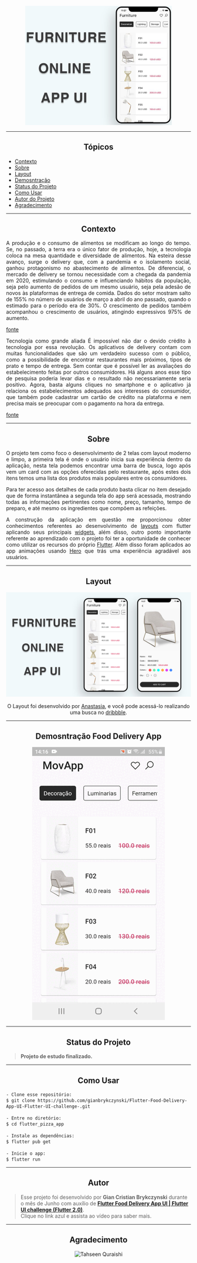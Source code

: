 <p align="center">
  <img alt="PizzaApp" src="https://github.com/gianbrykczynski/Flutter-UI---Furniture-Online-App---Project/blob/master/assets/images/furniture_banner_app.png" width="400px">
</p>

---

<h2 align="center">Tópicos</h2>

   <p>
  
   - [Contexto](#Contexto)
   - [Sobre](#Sobre)
   - [Layout](#Layout)
   - [Demosntração](#Demosntração-Food-Delivery-App)
   - [Status do Projeto](#Status-do-Projeto)
   - [Como Usar](#Como-Usar)
   - [Autor do Projeto](#Autor)
   - [Agradecimento](#Agradecimento)
  

   </p>

---

<h2 align="center">Contexto</h2>

<div align="justify">
   
 <p>
A produção e o consumo de alimentos se modificam ao longo do tempo. Se, no passado, a terra era o único fator de produção, hoje, a tecnologia coloca na mesa quantidade e diversidade de alimentos. Na esteira desse avanço, surge o delivery que, com a pandemia e o isolamento social, ganhou protagonismo no abastecimento de alimentos.
De diferencial, o mercado de delivery se tornou necessidade com a chegada da pandemia em 2020, estimulando o consumo e influenciando hábitos da população, seja pelo aumento de pedidos de um mesmo usuário, seja pela adesão de novos às plataformas de entrega de comida. Dados do setor mostram salto de 155% no número de usuários de março a abril do ano passado, quando o estimado para o período era de 30%. O crescimento de pedidos também acompanhou o crescimento de usuários, atingindo expressivos 975% de aumento.

   
[fonte](https://jornal.usp.br/atualidades/delivery-transformou-tendencia-em-necessidade-e-continua-em-crescimento/)

Tecnologia como grande aliada
É impossível não dar o devido crédito à tecnologia por essa revolução. Os aplicativos de delivery contam com muitas funcionalidades que são um verdadeiro sucesso com o público, como a possibilidade de encontrar restaurantes mais próximos, tipos de prato e tempo de entrega. Sem contar que é possível ler as avaliações do estabelecimento feitas por outros consumidores.
Há alguns anos esse tipo de pesquisa poderia levar dias e o resultado não necessariamente seria positivo. Agora, basta alguns cliques no smartphone e o aplicativo já relaciona os estabelecimentos adequados aos interesses do consumidor, que também pode cadastrar um cartão de crédito na plataforma e nem precisa mais se preocupar com o pagamento na hora da entrega.

   
[fonte](http://www.plannea.com.br/importancia-dos-aplicativos-de-delivery-na-estrategia-de-marketing-dos-restaurantes/)

</p>            
  
</div>


---

<h2 align="center">Sobre</h2>

<div align="justify">
   
<p>
O projeto tem como foco o desenvolvimento de 2 telas com layout moderno e limpo, a primeira tela é onde o usuário inicia sua experiência dentro da aplicação, nesta tela podemos encontrar uma barra de busca, logo após vem um card com as opções oferecidas pelo restaurante, após estes dois itens temos uma lista dos produtos mais populares entre os consumidores.

Para ter acesso aos detalhes de cada produto basta clicar no item desejado que de forma instantânea a segunda tela do app será acessada, mostrando todas as informações pertinentes como nome, preço, tamanho, tempo de preparo, e até mesmo os ingredientes que compõem as refeições. 

A construção da aplicação em questão me proporcionou obter conhecimentos referentes ao desenvolvimento de [layouts](https://flutter.dev/docs/development/ui/layout) com flutter aplicando seus principais [widgets](https://flutter.dev/docs/development/ui/widgets), além disso, outro ponto importante referente ao aprendizado com o projeto foi ter a oportunidade de conhecer como utilizar os recursos do próprio [Flutter](https://flutter.dev/). Além disso foram aplicados ao app animações usando [Hero](https://flutter.dev/docs/development/ui/animations/hero-animations) que trás uma experiência agradável aos usuários. 
 
</p>
</div>

---

<h2 align="center">Layout</h2>

   <p align="center">
      <img alt="PizzaApp" title="PizzaApp" src="https://github.com/gianbrykczynski/Flutter-UI---Furniture-Online-App---Project/blob/master/assets/images/furniture_online_app_layout.jpg" />
  
   </p>

<p align="center">
   O Layout foi desenvolvido por <a href="https://dribbble.com/anastasia-tino">Anastasia</a>, e você pode acessá-lo realizando uma busca no <a href="https://dribbble.com/shots/11338017-Food-Delivery-Mobile-App/attachments/2949488?mode=media">dribbble</a>.
</p>

---

<h2 align="center">Demosntração Food Delivery App</h2>

  <p align="center">
      <img alt="PizzaApp" title="PizzaApp" src="https://github.com/gianbrykczynski/Flutter-UI---Furniture-Online-App---Project/blob/master/assets/images/app_store_video.gif" />
   </p>
   
---

<h2 align="center">Status do Projeto</h2>

> **Projeto de estudo finalizado.**

---

<h2 align="center">Como Usar</h2>

   ```
   - Clone esse repositório:
   $ git clone https://github.com/gianbrykczynski/Flutter-Food-Delivery-App-UI-Flutter-UI-challenge-.git

   - Entre no diretório:
   $ cd flutter_pizza_app

   - Instale as dependências:
   $ flutter pub get

   - Inicie o app: 
   $ flutter run
   ```

---

<h2 align="center">Autor</h2>

   >Esse projeto foi desenvolvido por **Gian Cristian Brykczynski** durante o mês de Junho com auxílio de **[Flutter Food Delivery App UI | Flutter UI challenge (Flutter 2.0)](https://www.youtube.com/watch?v=ZKhLdM6eDUs&t=1s)**.<br> 
   >Clique no link azul e assista ao vídeo para saber mais. 
   
---

<h2 align="center">Agradecimento</h2>

<p align="center">
  <img alt="Tahseen Quraishi" title="Tahseen Quraishi" src="https://www.youtube.com/channel/UCAh9y-OH_PPsRoW75tduxaQ" />
</p>
